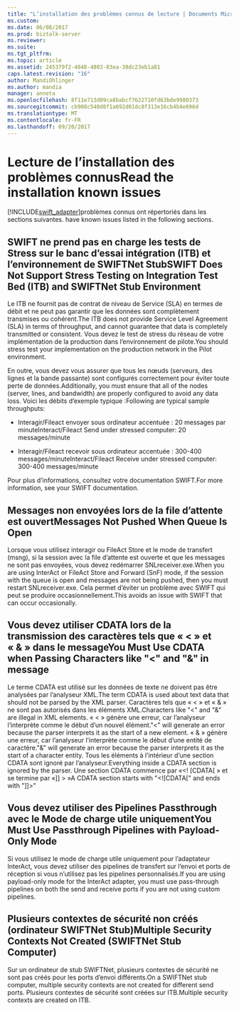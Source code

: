 ```yaml
---
title: "L’installation des problèmes connus de lecture | Documents Microsoft"
ms.custom: 
ms.date: 06/08/2017
ms.prod: biztalk-server
ms.reviewer: 
ms.suite: 
ms.tgt_pltfrm: 
ms.topic: article
ms.assetid: 245379f2-4048-4803-83ea-38dc23eb1a81
caps.latest.revision: "16"
author: MandiOhlinger
ms.author: mandia
manager: anneta
ms.openlocfilehash: 8f11e713d09ca8babcf7622710fd63bde9980373
ms.sourcegitcommit: cb908c540d8f1a692d01dc8f313e16cb4b4e696d
ms.translationtype: MT
ms.contentlocale: fr-FR
ms.lasthandoff: 09/20/2017
---
```

# <a name="read-the-installation-known-issues"></a><span data-ttu-id="fb254-102">Lecture de l’installation des problèmes connus</span><span class="sxs-lookup"><span data-stu-id="fb254-102">Read the installation known issues</span></span>
[!INCLUDE[swift_adapter](../../includes/swift-adapter-md.md)]<span data-ttu-id="fb254-103">problèmes connus ont répertoriés dans les sections suivantes.</span><span class="sxs-lookup"><span data-stu-id="fb254-103"> have known issues listed in the following sections.</span></span>  
  
## <a name="swift-does-not-support-stress-testing-on-integration-test-bed-itb-and-swiftnet-stub-environment"></a><span data-ttu-id="fb254-104">SWIFT ne prend pas en charge les tests de Stress sur le banc d’essai intégration (ITB) et l’environnement de SWIFTNet Stub</span><span class="sxs-lookup"><span data-stu-id="fb254-104">SWIFT Does Not Support Stress Testing on Integration Test Bed (ITB) and SWIFTNet Stub Environment</span></span>  
 <span data-ttu-id="fb254-105">Le ITB ne fournit pas de contrat de niveau de Service (SLA) en termes de débit et ne peut pas garantir que les données sont complètement transmises ou cohérent.</span><span class="sxs-lookup"><span data-stu-id="fb254-105">The ITB does not provide Service Level Agreement (SLA) in terms of throughput, and cannot guarantee that data is completely transmitted or consistent.</span></span> <span data-ttu-id="fb254-106">Vous devez le test de stress du réseau de votre implémentation de la production dans l’environnement de pilote.</span><span class="sxs-lookup"><span data-stu-id="fb254-106">You should stress test your implementation on the production network in the Pilot environment.</span></span>  
  
 <span data-ttu-id="fb254-107">En outre, vous devez vous assurer que tous les nœuds (serveurs, des lignes et la bande passante) sont configurés correctement pour éviter toute perte de données.</span><span class="sxs-lookup"><span data-stu-id="fb254-107">Additionally, you must ensure that all of the nodes (server, lines, and bandwidth) are properly configured to avoid any data loss.</span></span> <span data-ttu-id="fb254-108">Voici les débits d’exemple typique :</span><span class="sxs-lookup"><span data-stu-id="fb254-108">Following are typical sample throughputs:</span></span>  
  
-   <span data-ttu-id="fb254-109">Interagir/Fileact envoyer sous ordinateur accentuée : 20 messages par minute</span><span class="sxs-lookup"><span data-stu-id="fb254-109">Interact/Fileact Send under stressed computer: 20 messages/minute</span></span>  
  
-   <span data-ttu-id="fb254-110">Interagir/Fileact recevoir sous ordinateur accentuée : 300-400 messages/minute</span><span class="sxs-lookup"><span data-stu-id="fb254-110">Interact/Fileact Receive under stressed computer: 300-400 messages/minute</span></span>  
  
 <span data-ttu-id="fb254-111">Pour plus d’informations, consultez votre documentation SWIFT.</span><span class="sxs-lookup"><span data-stu-id="fb254-111">For more information, see your SWIFT documentation.</span></span>  
  
## <a name="messages-not-pushed-when-queue-is-open"></a><span data-ttu-id="fb254-112">Messages non envoyées lors de la file d’attente est ouvert</span><span class="sxs-lookup"><span data-stu-id="fb254-112">Messages Not Pushed When Queue Is Open</span></span>  
 <span data-ttu-id="fb254-113">Lorsque vous utilisez interagir ou FileAct Store et le mode de transfert (msng), si la session avec la file d’attente est ouverte et que les messages ne sont pas envoyées, vous devez redémarrer SNLreceiver.exe.</span><span class="sxs-lookup"><span data-stu-id="fb254-113">When you are using InterAct or FileAct Store and Forward (SnF) mode, if the session with the queue is open and messages are not being pushed, then you must restart SNLreceiver.exe.</span></span> <span data-ttu-id="fb254-114">Cela permet d’éviter un problème avec SWIFT qui peut se produire occasionnellement.</span><span class="sxs-lookup"><span data-stu-id="fb254-114">This avoids an issue with SWIFT that can occur occasionally.</span></span>  
  
## <a name="you-must-use-cdata-when-passing-characters-like--and--in-message"></a><span data-ttu-id="fb254-115">Vous devez utiliser CDATA lors de la transmission des caractères tels que « < » et « & » dans le message</span><span class="sxs-lookup"><span data-stu-id="fb254-115">You Must Use CDATA when Passing Characters like "<" and "&" in message</span></span>  
 <span data-ttu-id="fb254-116">Le terme CDATA est utilisé sur les données de texte ne doivent pas être analysées par l’analyseur XML.</span><span class="sxs-lookup"><span data-stu-id="fb254-116">The term CDATA is used about text data that should not be parsed by the XML parser.</span></span>  <span data-ttu-id="fb254-117">Caractères tels que « < » et « & » ne sont pas autorisés dans les éléments XML.</span><span class="sxs-lookup"><span data-stu-id="fb254-117">Characters like "<" and "&" are illegal in XML elements.</span></span> <span data-ttu-id="fb254-118">« < » génère une erreur, car l’analyseur l’interprète comme le début d’un nouvel élément.</span><span class="sxs-lookup"><span data-stu-id="fb254-118">"<" will generate an error because the parser interprets it as the start of a new element.</span></span> <span data-ttu-id="fb254-119">« & » génère une erreur, car l’analyseur l’interprète comme le début d’une entité de caractère.</span><span class="sxs-lookup"><span data-stu-id="fb254-119">"&" will generate an error because the parser interprets it as the start of a character entity.</span></span> <span data-ttu-id="fb254-120">Tous les éléments à l’intérieur d’une section CDATA sont ignoré par l’analyseur.</span><span class="sxs-lookup"><span data-stu-id="fb254-120">Everything inside a CDATA section is ignored by the parser.</span></span> <span data-ttu-id="fb254-121">Une section CDATA commence par «\<! [CDATA[ » et se termine par «]] > »</span><span class="sxs-lookup"><span data-stu-id="fb254-121">A CDATA section starts with "\<![CDATA[" and ends with "]]>"</span></span>  
  
## <a name="you-must-use-passthrough-pipelines-with-payload-only-mode"></a><span data-ttu-id="fb254-122">Vous devez utiliser des Pipelines Passthrough avec le Mode de charge utile uniquement</span><span class="sxs-lookup"><span data-stu-id="fb254-122">You Must Use Passthrough Pipelines with Payload-Only Mode</span></span>  
 <span data-ttu-id="fb254-123">Si vous utilisez le mode de charge utile uniquement pour l’adaptateur InterAct, vous devez utiliser des pipelines de transfert sur l’envoi et ports de réception si vous n’utilisez pas les pipelines personnalisés.</span><span class="sxs-lookup"><span data-stu-id="fb254-123">If you are using payload-only mode for the InterAct adapter, you must use pass-through pipelines on both the send and receive ports if you are not using custom pipelines.</span></span>  
  
## <a name="multiple-security-contexts-not-created-swiftnet-stub-computer"></a><span data-ttu-id="fb254-124">Plusieurs contextes de sécurité non créés (ordinateur SWIFTNet Stub)</span><span class="sxs-lookup"><span data-stu-id="fb254-124">Multiple Security Contexts Not Created (SWIFTNet Stub Computer)</span></span>  
 <span data-ttu-id="fb254-125">Sur un ordinateur de stub SWIFTNet, plusieurs contextes de sécurité ne sont pas créés pour les ports d’envoi différents.</span><span class="sxs-lookup"><span data-stu-id="fb254-125">On a SWIFTNet stub computer, multiple security contexts are not created for different send ports.</span></span> <span data-ttu-id="fb254-126">Plusieurs contextes de sécurité sont créées sur ITB.</span><span class="sxs-lookup"><span data-stu-id="fb254-126">Multiple security contexts are created on ITB.</span></span>